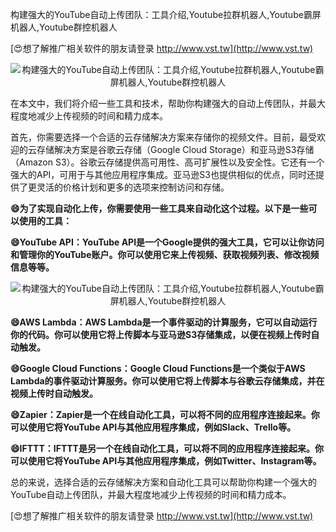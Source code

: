 构建强大的YouTube自动上传团队：工具介绍,Youtube拉群机器人,Youtube霸屏机器人,Youtube群控机器人

[😍想了解推广相关软件的朋友请登录 http://www.vst.tw](http://www.vst.tw)

 <center><img src="https://vst.tw/MP4/tuiguang/png/4.png" alt="构建强大的YouTube自动上传团队：工具介绍,Youtube拉群机器人,Youtube霸屏机器人,Youtube群控机器人"></center>

在本文中，我们将介绍一些工具和技术，帮助你构建强大的自动上传团队，并最大程度地减少上传视频的时间和精力成本。

首先，你需要选择一个合适的云存储解决方案来存储你的视频文件。目前，最受欢迎的云存储解决方案是谷歌云存储（Google Cloud Storage）和亚马逊S3存储（Amazon S3）。谷歌云存储提供高可用性、高可扩展性以及安全性。它还有一个强大的API，可用于与其他应用程序集成。亚马逊S3也提供相似的优点，同时还提供了更灵活的价格计划和更多的选项来控制访问和存储。

**😄为了实现自动化上传，你需要使用一些工具来自动化这个过程。以下是一些可以使用的工具：**

**😄YouTube API：YouTube API是一个Google提供的强大工具，它可以让你访问和管理你的YouTube账户。你可以使用它来上传视频、获取视频列表、修改视频信息等等。**

 <center><img src="https://vst.tw/MP4/tuiguang/png/6.png" alt="构建强大的YouTube自动上传团队：工具介绍,Youtube拉群机器人,Youtube霸屏机器人,Youtube群控机器人"></center>

**😄AWS Lambda：AWS Lambda是一个事件驱动的计算服务，它可以自动运行你的代码。你可以使用它将上传脚本与亚马逊S3存储集成，以便在视频上传时自动触发。**

**😄Google Cloud Functions：Google Cloud Functions是一个类似于AWS Lambda的事件驱动计算服务。你可以使用它将上传脚本与谷歌云存储集成，并在视频上传时自动触发。**

**😄Zapier：Zapier是一个在线自动化工具，可以将不同的应用程序连接起来。你可以使用它将YouTube API与其他应用程序集成，例如Slack、Trello等。**

**😄IFTTT：IFTTT是另一个在线自动化工具，可以将不同的应用程序连接起来。你可以使用它将YouTube API与其他应用程序集成，例如Twitter、Instagram等。**

总的来说，选择合适的云存储解决方案和自动化工具可以帮助你构建一个强大的YouTube自动上传团队，并最大程度地减少上传视频的时间和精力成本。

[😍想了解推广相关软件的朋友请登录 http://www.vst.tw](http://www.vst.tw)



